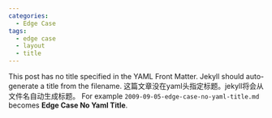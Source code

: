 ```yaml
---
categories:
  - Edge Case
tags:
  - edge case
  - layout
  - title
---
```


This post has no title specified in the YAML Front Matter. Jekyll should auto-generate a title from the filename.
这篇文章没在yaml头指定标题。jekyll将会从文件名自动生成标题。
For example `2009-09-05-edge-case-no-yaml-title.md` becomes **Edge Case No Yaml Title**.
